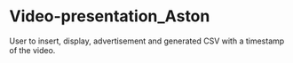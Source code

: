 # Video-presentation_Aston
User to insert, display, advertisement and generated CSV with a timestamp of the video.

